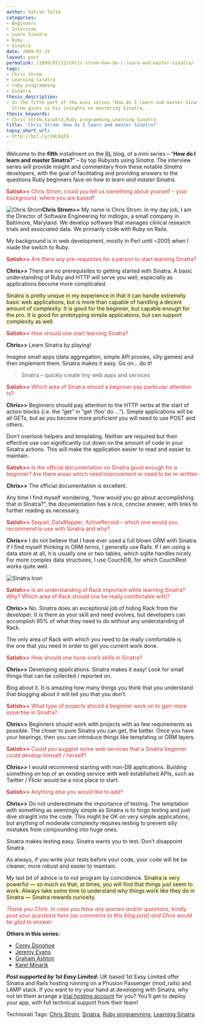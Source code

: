 ```yaml
---
author: Satish Talim
categories:
- Beginners
- Interview
- Learn Sinatra
- Ruby
- Sinatra
date: 2009-07-15
layout: post
permalink: /2009/07/15/chris-strom-how-do-i-learn-and-master-sinatra/
tags:
- Chris Strom
- Learning Sinatra
- ruby programming
- Sinatra
thesis_description:
- In the fifth part of the mini series "How do I learn and master Sinatra?", Chris
  Strom gives us his insights on mastering Sinatra.
thesis_keywords:
- Chris Strom,Sinatra,Ruby programming,Learning Sinatra
title: 'Chris Strom: How do I learn and master Sinatra?'
topsy_short_url:
- http://bit.ly/1HL6qI9
---
```


<div>
  <p class="update">
    Welcome to the <b>fifth</b> installment on the <abbr title="RubyLearning">RL</abbr> blog, of a mini series &#8211; &#8220;<strong>How do I learn and master Sinatra?</strong>&#8221; &#8211; by top Rubyists using <em>Sinatra</em>. The interview series will provide insight and commentary from these notable <em>Sinatra</em> developers, with the goal of facilitating and providing answers to the questions Ruby beginners face on <em>how to learn and master Sinatra</em>.
  </p>
  
  <p>
    <span style="color:#CC3333;"><strong>Satish>></strong> Chris Strom, could you tell us something about yourself &#8211; your background, where you are based?</span>
  </p>
  
  <p class="block">
    <img class="alignright" title="Chris Strom" src="http://rubylearning.com/images/chris_strom.jpg" alt="Chris Strom" /><strong>Chris Strom>></strong> My name is Chris Strom. In my day job, I am the Director of Software Engineering for mdlogix, a small company in Baltimore, Maryland. We develop software that manages clinical research trials and associated data. We primarily code with Ruby on Rails.
  </p>
  
  <p>
    My background is in web development, mostly in Perl until ~2005 when I made the switch to Ruby.
  </p>
  
  <p>
    <span style="color:#CC3333;"><strong>Satish>></strong> Are there any pre-requisites for a person to start learning Sinatra?</span>
  </p>
  
  <p>
    <strong>Chris>></strong> There are no prerequisites to getting started with Sinatra. A basic understanding of Ruby and HTTP will serve you well, especially as applications become more complicated.
  </p>
  
  <p>
    <span style="background-color: #FFFFCC;">Sinatra is pretty unique in my experience in that it can handle extremely basic web applications, but is more than capable of handling a decent amount of complexity. It is good for the beginner, but capable enough for the pro. It is good for prototyping simple applications, but can support complexity as well</span>.
  </p>
  
  <p>
    <span style="color:#CC3333;"><strong>Satish>></strong> How should one start learning Sinatra?</span>
  </p>
  
  <p>
    <strong>Chris>></strong> Learn Sinatra by playing!
  </p>
  
  <p>
    Imagine small apps (data aggregation, simple API proxies, silly games) and then implement them. Sinatra makes it easy. Go on&#8230; do it!
  </p>
  
  <blockquote class="right">
    <p>
      Sinatra &#8211; quickly create tiny web apps and services
    </p>
  </blockquote>
  
  <p>
    <span style="color:#CC3333;"><strong>Satish>></strong> Which area of Sinatra should a beginner pay particular attention to?</span>
  </p>
  
  <p>
    <strong>Chris>></strong> Beginners should pay attention to the HTTP verbs at the start of action blocks (i.e. the &#8220;get&#8221; in &#8220;get &#8216;/foo&#8217; do &#8230;&#8221;). Simple applications will be all GETs, but as you become more proficient you will need to use POST and others.
  </p>
  
  <p>
    Don&#8217;t overlook helpers and templating. Neither are required but their effective use can significantly cut down on the amount of code in your Sinatra actions. This will make the application easier to read and easier to maintain.
  </p>
  
  <p>
    <span style="color:#CC3333;"><strong>Satish>></strong> Is the official documentation on Sinatra good enough for a beginner? Are there areas which need improvement or need to be re-written</span>
  </p>
  
  <p>
    <strong>Chris>></strong> The official documentation is excellent.
  </p>
  
  <p>
    Any time I find myself wondering, &#8220;how would you go about accomplishing that in Sinatra?&#8221;, the documentation has a nice, concise answer, with links to further reading as necessary.
  </p>
  
  <p>
    <span style="color:#CC3333;"><strong>Satish>></strong> Sequel, DataMapper, ActiveRecord &#8211; which one would you recommend to use with Sinatra and why?</span>
  </p>
  
  <p>
    <strong>Chris>></strong> I do not believe that I have ever used a full blown ORM with Sinatra. If I find myself thinking in ORM terms, I generally use Rails. If I am using a data store at all, it is usually one or two tables, which sqlite handles nicely. For more complex data structures, I use CouchDB, for which CouchRest works quite well.
  </p>
  
  <p>
    <img class="alignright" src="http://rubylearning.com/images/sinatralogo.jpg" alt="Sinatra Icon" title="Sinatra micro-framework" />
  </p>
  
  <p>
    <span style="color:#CC3333;"><strong>Satish>></strong> Is an understanding of Rack important while learning Sinatra? Why? Which area of Rack should one be really comfortable with?</span>
  </p>
  
  <p>
    <strong>Chris>></strong> No. Sinatra does an exceptional job of hiding Rack from the developer. It is there as your skill and need evolves, but developers can accomplish 95% of what they need to do without any understanding of Rack.
  </p>
  
  <p>
    The only area of Rack with which you need to be really comfortable is<br /> the one that you need in order to get you current work done.
  </p>
  
  <p>
    <span style="color:#CC3333;"><strong>Satish>></strong> How should one hone one&#8217;s skills in Sinatra?</span>
  </p>
  
  <p>
    <strong>Chris>></strong> Developing applications. Sinatra makes it easy! Look for small things that can be collected / reported on.
  </p>
  
  <p>
    Blog about it. It is amazing how many things you think that you understand that blogging about it will tell you that you don&#8217;t.
  </p>
  
  <p>
    <span style="color:#CC3333;"><strong>Satish>></strong> What type of projects should a beginner work on to gain more expertise in Sinatra?</span>
  </p>
  
  <p>
    <strong>Chris>></strong> Beginners should work with projects with as few requirements as possible. The closer to pure Sinatra you can get, the better. Once you have your bearings, then you can introduce things like templating or ORM layers.
  </p>
  
  <p>
    <span style="color:#CC3333;"><strong>Satish>></strong> Could you suggest some web services that a Sinatra beginner could develop himself / herself?</span>
  </p>
  
  <p>
    <strong>Chris>></strong> I would recommend starting with non-DB applications. Building something on top of an existing service with well established APIs, such as Twitter / Flickr would be a nice place to start.
  </p>
  
  <p>
    <span style="color:#CC3333;"><strong>Satish>></strong> Anything else you would like to add?</span>
  </p>
  
  <p>
    <strong>Chris>></strong> Do not underestimate the importance of testing. The temptation with something as seemingly simple as Sinatra is to forgo testing and just dive straight into the code. This might be OK on very simple applications, but anything of moderate complexity requires testing to prevent silly mistakes from compounding into huge ones.
  </p>
  
  <p>
    Sinatra makes testing easy. Sinatra wants you to test. Don&#8217;t disappoint Sinatra.
  </p>
  
  <p>
    As always, if you write your tests before your code, your code will be be cleaner, more robust and easier to maintain.
  </p>
  
  <p>
    My last bit of advice is to not program by coincidence. <span style="background-color: #FFFFCC;">Sinatra is very powerful &#8212; so much so that, at times, you will find that things just seem to work. Always take some time to understand why things work like they do in Sinatra &#8212; Sinatra rewards curiosity</span>.
  </p>
  
  <p>
    <span style="color:#CC3333;"><em>Thank you Chris. In case you have any queries and/or questions, kindly post your questions here (as comments to this blog post) and Chris would be glad to answer.</em></span>
  </p>
  
  <p>
    <b>Others in this series:</b>
  </p>
  
  <ul>
    <li>
      <a href="http://rubylearning.com/blog/2015/01/07/corey-donohoe-how-do-i-learn-and-master-sinatra/">Corey Donohoe</a>
    </li>
    <li>
      <a href="http://rubylearning.com/blog/2009/07/08/jeremy-evans-how-do-i-learn-and-master-sinatra/">Jeremy Evans</a>
    </li>
    <li>
      <a href="http://rubylearning.com/blog/2009/07/10/graham-ashton-how-do-i-learn-and-master-sinatra/">Graham Ashton</a>
    </li>
    <li>
      <a href="http://rubylearning.com/blog/2015/01/07/karel-minarik-how-do-i-learn-and-master-sinatra-reprint/">Karel Minarik</a>
    </li>
  </ul>
  
  <p class="alert">
    <strong><em>Post supported by 1st Easy Limited</em>:</strong> UK based 1st Easy Limited offer Sinatra and Rails hosting running on a Phusion Passenger (mod_rails) and LAMP stack. If you want to try your hand at developing with Sinatra, why not let them arrange a <a href="http://www.1steasy.com/ruby-on-rails.htm#try">trial hosting account</a> for you? You&#8217;ll get to deploy your app, with full technical support from their team!
  </p>
</div>

Technorati Tags: <a href="http://technorati.com/tag/Chris+Strom" rel="tag">Chris Strom</a>, <a href="http://technorati.com/tag/Sinatra" rel="tag">Sinatra</a>, <a href="http://technorati.com/tag/Ruby+programming" rel="tag">Ruby programming</a>, <a href="http://technorati.com/tag/Learning+Sinatra" rel="tag">Learning Sinatra</a>
